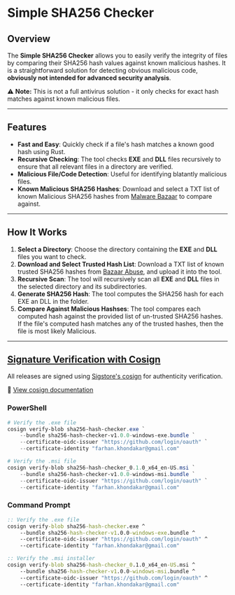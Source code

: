 # Simple SHA256 Checker

## Overview

The **Simple SHA256 Checker** allows you to easily verify the integrity of files by comparing their SHA256 hash values against known malicious hashes. It is a straightforward solution for detecting obvious malicious code, **obviously not intended for advanced security analysis**.

⚠️ **Note:** This is not a full antivirus solution - it only checks for exact hash matches against known malicious files.

---

## Features

- **Fast and Easy**: Quickly check if a file's hash matches a known good hash using Rust.
- **Recursive Checking**: The tool checks **EXE** and **DLL** files recursively to ensure that all relevant files in a directory are verified.
- **Malicious File/Code Detection**: Useful for identifying blatantly malicious files.
- **Known Malicious SHA256 Hashes**: Download and select a TXT list of known Malicious SHA256 hashes from [Malware Bazaar](https://bazaar.abuse.ch/export/) to compare against.

---

## How It Works

1. **Select a Directory**: Choose the directory containing the **EXE** and **DLL** files you want to check.
2. **Download and Select Trusted Hash List**: Download a TXT list of known trusted SHA256 hashes from [Bazaar Abuse](https://bazaar.abuse.ch/export/), and upload it into the tool.
3. **Recursive Scan**: The tool will recursively scan all **EXE** and **DLL** files in the selected directory and its subdirectories.
4. **Generate SHA256 Hash**: The tool computes the SHA256 hash for each EXE an DLL in the folder.
5. **Compare Against Malicious Hashses**: The tool compares each computed hash against the provided list of un-trusted SHA256 hashes. If the file's computed hash matches any of the trusted hashes, then the file is most likely Malicious.

---

## [Signature Verification with Cosign](https://www.sigstore.dev/)

All releases are signed using [Sigstore's cosign](https://www.sigstore.dev) for authenticity verification.

📖 [View cosign documentation](https://docs.sigstore.dev/cosign/overview/)

### PowerShell
```powershell
# Verify the .exe file
cosign verify-blob sha256-hash-checker.exe `
    --bundle sha256-hash-checker-v1.0.0-windows-exe.bundle `
    --certificate-oidc-issuer "https://github.com/login/oauth" `
    --certificate-identity "farhan.khondakar@gmail.com"
```

```powershell
# Verify the .msi file
cosign verify-blob sha256-hash-checker_0.1.0_x64_en-US.msi `
    --bundle sha256-hash-checker-v1.0.0-windows-msi.bundle `
    --certificate-oidc-issuer "https://github.com/login/oauth" `
    --certificate-identity "farhan.khondakar@gmail.com"
```

### Command Prompt
```cmd
:: Verify the .exe file
cosign verify-blob sha256-hash-checker.exe ^
    --bundle sha256-hash-checker-v1.0.0-windows-exe.bundle ^
    --certificate-oidc-issuer "https://github.com/login/oauth" ^
    --certificate-identity "farhan.khondakar@gmail.com"
```

```cmd
:: Verify the .msi installer
cosign verify-blob sha256-hash-checker_0.1.0_x64_en-US.msi ^
    --bundle sha256-hash-checker-v1.0.0-windows-msi.bundle ^
    --certificate-oidc-issuer "https://github.com/login/oauth" ^
    --certificate-identity "farhan.khondakar@gmail.com"
```
